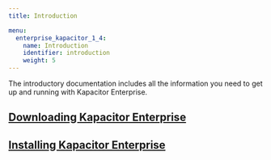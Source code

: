 ```yaml
---
title: Introduction

menu:
  enterprise_kapacitor_1_4:
    name: Introduction
    identifier: introduction
    weight: 5
---
```


The introductory documentation includes all the information you need to get up
and running with Kapacitor Enterprise.

## [Downloading Kapacitor Enterprise](/enterprise_kapacitor/v1.4/introduction/downloads/)

## [Installing Kapacitor Enterprise](/enterprise_kapacitor/v1.4/introduction/installation_guide/)
